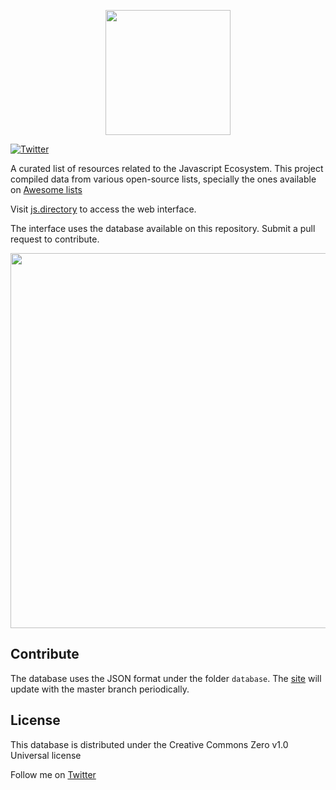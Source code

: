 <p align="center"><img src="https://firebasestorage.googleapis.com/v0/b/js-directory.appspot.com/o/logo.svg?alt=media&token=930660dc-fa22-40b4-b5e1-4a40430edcfe" width="200"/></p>

[![Twitter](https://img.shields.io/twitter/url/https/twitter.com/fold_left.svg?style=social&label=Follow%20%40geraldoramos)](https://twitter.com/geraldoramos)

A curated list of resources related to the Javascript Ecosystem. This project compiled data from various open-source lists, specially the ones available on [Awesome lists](https://github.com/sindresorhus/awesome)

Visit [js.directory](https://js.directory) to access the web interface.

The interface uses the database available on this repository. Submit a pull request to contribute.

<p align="center"><img src="https://firebasestorage.googleapis.com/v0/b/js-directory.appspot.com/o/demo.gif?alt=media&token=c09b3429-d6d2-4d80-9abd-bf06c3ee3e35" width="600"/></p>

## Contribute

The database uses the JSON format under the folder `database`. The [site](https://js.directory) will update with the master branch periodically.


## License
This database is distributed under the Creative Commons Zero v1.0 Universal license

Follow me on [Twitter](http://twitter.com/geraldoramos)
